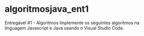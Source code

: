 # algoritmosjava_ent1
Entregável #1 - Algoritmos  Implemente os seguintes algoritmos na linguagem Javascript e Java usando o Visual Studio Code.
